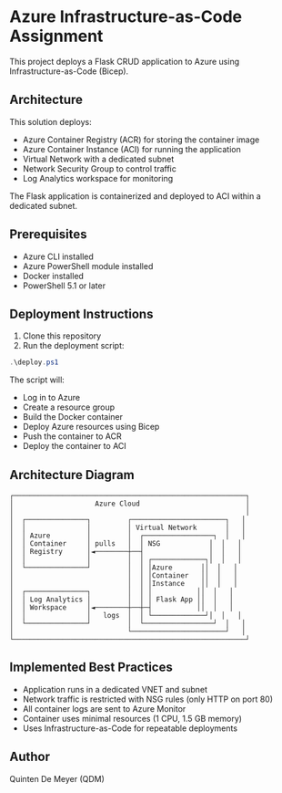 # Azure Infrastructure-as-Code Assignment

This project deploys a Flask CRUD application to Azure using Infrastructure-as-Code (Bicep).

## Architecture

This solution deploys:
- Azure Container Registry (ACR) for storing the container image
- Azure Container Instance (ACI) for running the application
- Virtual Network with a dedicated subnet
- Network Security Group to control traffic
- Log Analytics workspace for monitoring

The Flask application is containerized and deployed to ACI within a dedicated subnet.

## Prerequisites

- Azure CLI installed
- Azure PowerShell module installed
- Docker installed
- PowerShell 5.1 or later

## Deployment Instructions

1. Clone this repository
2. Run the deployment script:

```powershell
.\deploy.ps1
```

The script will:
- Log in to Azure
- Create a resource group
- Build the Docker container
- Deploy Azure resources using Bicep
- Push the container to ACR
- Deploy the container to ACI

## Architecture Diagram

```
┌─────────────────────────────────────────────────────────┐
│                    Azure Cloud                          │
│                                                         │
│  ┌───────────────┐         ┌───────────────────────┐   │
│  │               │         │ Virtual Network       │   │
│  │ Azure         │         │  ┌─────────────────┐  │   │
│  │ Container     │ pulls   │  │ NSG            │  │   │
│  │ Registry      │◄────────┼──┤                │  │   │
│  │               │         │  │ ┌─────────────┐│  │   │
│  └───────────────┘         │  │ │Azure       ││  │   │
│                            │  │ │Container   ││  │   │
│                            │  │ │Instance    ││  │   │
│  ┌───────────────┐         │  │ │           ││  │   │
│  │ Log Analytics │         │  │ │ Flask App ││  │   │
│  │ Workspace     │◄────────┼──┼─┤           ││  │   │
│  │               │   logs  │  │ └─────────────┘│  │   │
│  └───────────────┘         │  └─────────────────┘  │   │
│                            └───────────────────────┘   │
└─────────────────────────────────────────────────────────┘
```

## Implemented Best Practices

- Application runs in a dedicated VNET and subnet
- Network traffic is restricted with NSG rules (only HTTP on port 80)
- All container logs are sent to Azure Monitor
- Container uses minimal resources (1 CPU, 1.5 GB memory)
- Uses Infrastructure-as-Code for repeatable deployments

## Author
Quinten De Meyer (QDM) 